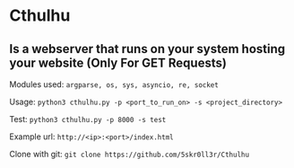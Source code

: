 # Cthulhu
## Is a webserver that runs on your system hosting your website (Only For GET Requests)

Modules used: `argparse, os, sys, asyncio, re, socket`

Usage: `python3 cthulhu.py -p <port_to_run_on> -s <project_directory>`

Test: `python3 cthulhu.py -p 8000 -s test`

Example url: `http://<ip>:<port>/index.html`

Clone with git: `git clone https://github.com/5skr0ll3r/Cthulhu`
